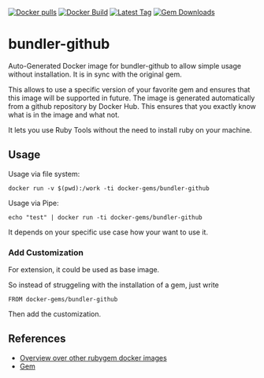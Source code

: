 [![Docker pulls](https://img.shields.io/docker/pulls/rubygem/bundler-github.svg)](https://hub.docker.com/r/rubygem/bundler-github/)
[![Docker Build](https://img.shields.io/docker/automated/rubygem/bundler-github.svg)](https://hub.docker.com/r/rubygem/bundler-github/)
[![Latest Tag](https://img.shields.io/github/tag/docker-rubygem/bundler-github.svg)](https://hub.docker.com/r/rubygem/bundler-github/)
[![Gem Downloads](https://img.shields.io/gem/dt/bundler-github.svg)](https://rubygems.org/gems/bundler-github/)
# bundler-github

Auto-Generated Docker image for bundler-github to allow simple usage without installation.
It is in sync with the original gem.

This allows to use a specific version of your favorite gem and ensures that this image will be supported in future.
The image is generated automatically from a github repository by Docker Hub.
This ensures that you exactly know what is in the image and what not.

It lets you use Ruby Tools without the need to install ruby on your machine.

## Usage

Usage via file system:

`docker run -v $(pwd):/work -ti docker-gems/bundler-github`

Usage via Pipe:

`echo "test" | docker run -ti docker-gems/bundler-github`

It depends on your specific use case how your want to use it.

### Add Customization

For extension, it could be used as base image.

So instead of struggeling with the installation of a gem, just write

`FROM docker-gems/bundler-github`

Then add the customization.

## References

 - [Overview over other rubygem docker images](https://github.com/thinkbot/docker-rubygem)
 - [Gem](https://rubygems.org/gems/bundler-github/)
